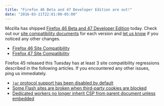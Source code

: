 ```yaml
---
title: "Firefox 46 Beta and 47 Developer Edition are out!"
date: "2016-03-11T22:01:00-05:00"
---
```

Mozilla has shipped [Firefox 46 Beta and 47 Developer Edition](https://www.mozilla.org/firefox/channel/) today. Check out our [site compatibility documents](https://www.fxsitecompat.com/en-CA/docs/) for each version and [let us know](https://www.fxsitecompat.com/en-CA/contribute/) if you noticed any other changes.

* [Firefox 46 Site Compatibility](https://www.fxsitecompat.com/en-CA/versions/46/)
* [Firefox 47 Site Compatibility](https://www.fxsitecompat.com/en-CA/versions/47/)

Firefox 45 released this Tuesday has at least 3 site compatibility regressions described in the following articles. If you encountered any other issues, ping us immediately.

* [`jar` protocol support has been disabled by default](https://www.fxsitecompat.com/en-CA/docs/2015/jar-protocol-support-has-been-disabled-by-default/)
* [Some Flash sites are broken when third-party cookies are blocked](https://www.fxsitecompat.com/en-CA/docs/2016/some-flash-sites-are-broken-when-third-party-cookies-are-blocked/)
* [Dedicated workers no longer inherit CSP from parent document unless embedded](https://www.fxsitecompat.com/en-CA/docs/2016/dedicated-workers-no-longer-inherit-csp-from-parent-document-unless-embedded/)
